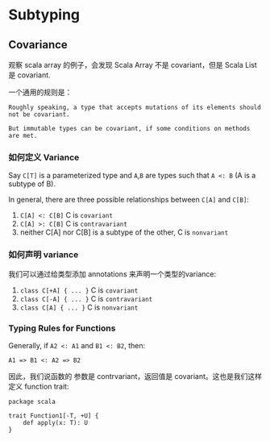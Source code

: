 # Subtyping

## Covariance

观察 scala array 的例子，会发现 Scala Array 不是 covariant，但是 Scala List 是 covariant.

一个通用的规则是：

```{text}
Roughly speaking, a type that accepts mutations of its elements should not be covariant.

But immutable types can be covariant, if some conditions on methods are met.
```

### 如何定义 Variance

Say `C[T]` is a parameterized type and `A`,`B` are types such that `A <: B` (A is a subtype of B).

In general, there are three possible relationships between `C[A]` and `C[B]`:

1. `C[A] <: C[B]`                C is `covariant`
2. `C[A] >: C[B]`                C is `contravariant`
3. neither C[A] nor C[B] is a subtype of the other, C is `nonvariant`

### 如何声明 variance

我们可以通过给类型添加 annotations 来声明一个类型的variance:

1. `class C[+A] { ... }`       C is `covariant`
2. `class C[-A] { ... }`       C is `contravariant`
3. `class C[A] { ... }`        C is `nonvariant`

### Typing Rules for Functions

Generally, if `A2 <: A1` and `B1 <: B2`, then:
```    
A1 => B1 <: A2 => B2
```

因此，我们说函数的 参数是 contrvariant，返回值是 covariant。这也是我们这样定义 function trait:

```{scala}
package scala

trait Function1[-T, +U] {
    def apply(x: T): U
}
```


